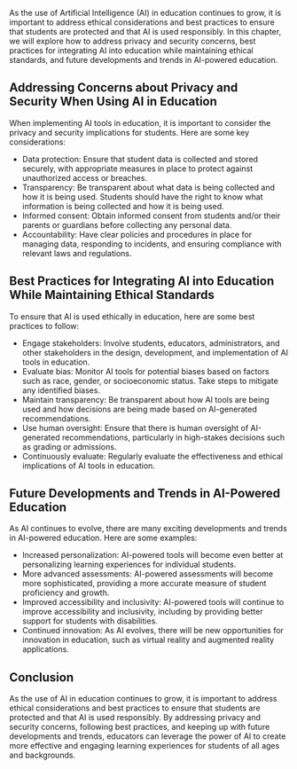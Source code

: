 
As the use of Artificial Intelligence (AI) in education continues to grow, it is important to address ethical considerations and best practices to ensure that students are protected and that AI is used responsibly. In this chapter, we will explore how to address privacy and security concerns, best practices for integrating AI into education while maintaining ethical standards, and future developments and trends in AI-powered education.

Addressing Concerns about Privacy and Security When Using AI in Education
-------------------------------------------------------------------------

When implementing AI tools in education, it is important to consider the privacy and security implications for students. Here are some key considerations:

* Data protection: Ensure that student data is collected and stored securely, with appropriate measures in place to protect against unauthorized access or breaches.
* Transparency: Be transparent about what data is being collected and how it is being used. Students should have the right to know what information is being collected and how it is being used.
* Informed consent: Obtain informed consent from students and/or their parents or guardians before collecting any personal data.
* Accountability: Have clear policies and procedures in place for managing data, responding to incidents, and ensuring compliance with relevant laws and regulations.

Best Practices for Integrating AI into Education While Maintaining Ethical Standards
------------------------------------------------------------------------------------

To ensure that AI is used ethically in education, here are some best practices to follow:

* Engage stakeholders: Involve students, educators, administrators, and other stakeholders in the design, development, and implementation of AI tools in education.
* Evaluate bias: Monitor AI tools for potential biases based on factors such as race, gender, or socioeconomic status. Take steps to mitigate any identified biases.
* Maintain transparency: Be transparent about how AI tools are being used and how decisions are being made based on AI-generated recommendations.
* Use human oversight: Ensure that there is human oversight of AI-generated recommendations, particularly in high-stakes decisions such as grading or admissions.
* Continuously evaluate: Regularly evaluate the effectiveness and ethical implications of AI tools in education.

Future Developments and Trends in AI-Powered Education
------------------------------------------------------

As AI continues to evolve, there are many exciting developments and trends in AI-powered education. Here are some examples:

* Increased personalization: AI-powered tools will become even better at personalizing learning experiences for individual students.
* More advanced assessments: AI-powered assessments will become more sophisticated, providing a more accurate measure of student proficiency and growth.
* Improved accessibility and inclusivity: AI-powered tools will continue to improve accessibility and inclusivity, including by providing better support for students with disabilities.
* Continued innovation: As AI evolves, there will be new opportunities for innovation in education, such as virtual reality and augmented reality applications.

Conclusion
----------

As the use of AI in education continues to grow, it is important to address ethical considerations and best practices to ensure that students are protected and that AI is used responsibly. By addressing privacy and security concerns, following best practices, and keeping up with future developments and trends, educators can leverage the power of AI to create more effective and engaging learning experiences for students of all ages and backgrounds.
